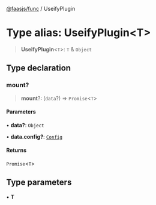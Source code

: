 [@faasjs/func](../README.md) / UseifyPlugin

# Type alias: UseifyPlugin\<T\>

> **UseifyPlugin**\<`T`\>: `T` & `Object`

## Type declaration

### mount?

> **mount**?: (`data`?) => `Promise`\<`T`\>

#### Parameters

• **data?**: `Object`

• **data\.config?**: [`Config`](Config.md)

#### Returns

`Promise`\<`T`\>

## Type parameters

• **T**
